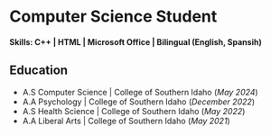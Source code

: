 # Computer Science Student

#### Skills: C++ | HTML | Microsoft Office | Bilingual (English, Spansih)

## Education
- A.S Computer Science | College of Southern Idaho (_May 2024_)
- A.A Psychology | College of Southern Idaho (_December 2022_)
- A.S Health Science | College of Southern Idaho (_May 2022_)
- A.A Liberal Arts | College of Southern Idaho (_May 2021_)


